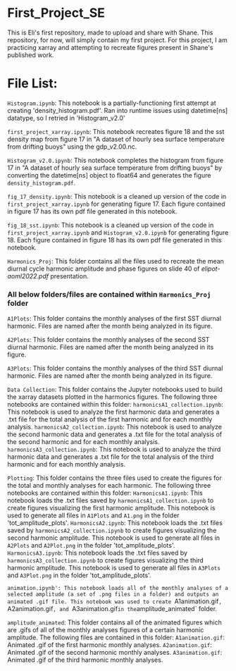# First_Project_SE
This is Eli's first repository, made to upload and share with Shane.
This repository, for now, will simply contain my first project. 
For this project, I am practicing xarray and attempting to recreate figures present in Shane's published work.

# File List:
`Histogram.ipynb`: This notebook is a partially-functioning first attempt at creating 'density_histogram.pdf'. Ran into runtime issues using datetime[ns] datatype, so I retried in 'Histogram_v2.0'

`first_project_xarray.ipynb`: This notebook recreates figure 18 and the sst density map from figure 17 in "A dataset of hourly sea surface temperature from drifting buoys" using the gdp_v2.00.nc. 

`Histogram_v2.0.ipynb`: This notebook completes the histogram from figure 17 in "A dataset of hourly sea surface temperature from drifting buoys" by converting the datetime[ns] object to float64 and generates the figure `density_histogram.pdf`.

`fig_17_density.ipynb`: This notebook is a cleaned up version of the code in `first_project_xarray.ipynb` for generating figure 17. Each figure contained in figure 17 has its own pdf file generated in this notebook.

`fig_18_sst.ipynb`: This notebook is a cleaned up version of the code in `first_project_xarray.ipynb` and `Histogram_v2.0.ipynb` for generating figure 18. Each figure contained in figure 18 has its own pdf file generated in this notebook.

`Harmonics_Proj`: This folder contains all the files used to recreate the mean diurnal cycle harmonic amplitude and phase figures on slide 40 of *elipot-aoml2022.pdf* presentation.

### All below folders/files are contained within `Harmonics_Proj` folder
`A1Plots`: This folder contains the monthly analyses of the first SST diurnal harmonic. Files are named after the month being analyzed in its figure.

`A2Plots`: This folder contains the monthly analyses of the second SST diurnal harmonic. Files are named after the month being analyzed in its figure.

`A3Plots`: This folder contains the monthly analyses of the third SST diurnal harmonic. Files are named after the month being analyzed in its figure.

`Data Collection`: This folder contains the Jupyter notebooks used to build the xarray datasets plotted in the harmonics figures. The following three notebooks are contained within this folder:
`harmonicsA1_collection.ipynb`: This notebook is used to analyze the first harmonic data and generates a .txt file for the total analysis of the first harmonic and for each monthly analysis.
`harmonicsA2_collection.ipynb`: This notebook is used to analyze the second harmonic data and generates a .txt file for the total analysis of the second harmonic and for each monthly analysis.
`harmonicsA3_collection.ipynb`: This notebook is used to analyze the third harmonic data and generates a .txt file for the total analysis of the third harmonic and for each monthly analysis.

`Plotting`: This folder contains the three files used to create the figures for the total and monthly analyses for each harmonic. The following three notebooks are contained within this folder:
`HarmonicsA1.ipynb`: This notebook loads the .txt files saved by `harmonicsA1_collection.ipynb` to create figures visualizing the first harmonic amplitude. This notebook is used to generate all files in `A1Plots` and `A1.png` in the folder 'tot_amplitude_plots'.
`HarmonicsA2.ipynb`: This notebook loads the .txt files saved by `harmonicsA2_collection.ipynb` to create figures visualizing the second harmonic amplitude. This notebook is used to generate all files in `A2Plots` and `A2Plot.png` in the folder 'tot_amplitude_plots'.
`HarmonicsA3.ipynb`: This notebook loads the .txt files saved by `harmonicsA3_collection.ipynb` to create figures visualizing the third harmonic amplitude. This notebook is used to generate all files in `A3Plots` and `A3Plot.png` in the folder 'tot_amplitude_plots'.

`animation.ipynb': This notebook loads all of the monthly analyses of a selected amplitude (a set of .png files in a folder) and outputs an animated .gif file. This notebook was used to create `A1animation.gif`, `A2animation.gif`, and `A3animation.gif` in the `amplitude_animated` folder.

`amplitude_animated`: This folder contains all of the animated figures which are .gifs of all of the monthly analyses figures of a certain harmonic amplitude. The following files are contained in this folder:
`A1animation.gif`: Animated .gif of the first harmonic monthly analyses.
`A2animation.gif`: Animated .gif of the second harmonic monthly analyses.
`A3animation.gif`: Animated .gif of the third harmonic monthly analyses.
